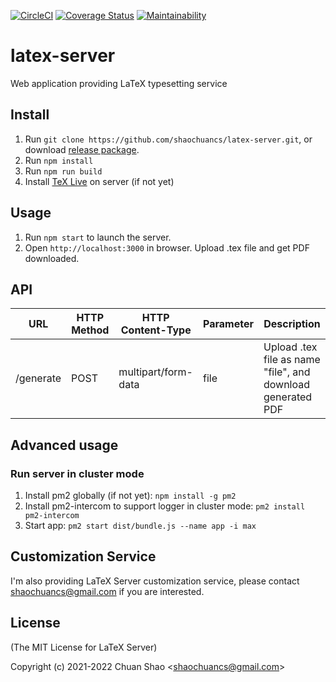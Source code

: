 [![CircleCI](https://circleci.com/gh/shaochuancs/latex-server/tree/master.svg?style=svg)](https://circleci.com/gh/shaochuancs/latex-server/tree/master)
[![Coverage Status](https://coveralls.io/repos/github/shaochuancs/latex-server/badge.svg?branch=master)](https://coveralls.io/github/shaochuancs/latex-server?branch=master)
[![Maintainability](https://api.codeclimate.com/v1/badges/ac9b8f9a99b2434da8aa/maintainability)](https://codeclimate.com/github/shaochuancs/latex-server/maintainability)

# latex-server
Web application providing LaTeX typesetting service

## Install
1. Run `git clone https://github.com/shaochuancs/latex-server.git`, or download [release package](https://github.com/shaochuancs/latex-server/releases).
2. Run `npm install`
3. Run `npm run build`
4. Install [TeX Live](https://tug.org/texlive/) on server (if not yet)

## Usage
1. Run `npm start` to launch the server.
2. Open `http://localhost:3000` in browser. Upload .tex file and get PDF downloaded.

## API
| URL         | HTTP Method | HTTP Content-Type   | Parameter  | Description                                                 |
|-------------|-------------|---------------------|------------|-------------------------------------------------------------|
| /generate   | POST        | multipart/form-data | file       | Upload .tex file as name "file", and download generated PDF |

## Advanced usage
### Run server in cluster mode
1. Install pm2 globally (if not yet): `npm install -g pm2`
2. Install pm2-intercom to support logger in cluster mode: `pm2 install pm2-intercom`
3. Start app: `pm2 start dist/bundle.js --name app -i max`

## Customization Service
I'm also providing LaTeX Server customization service, please contact shaochuancs@gmail.com if you are interested.

## License
(The MIT License for LaTeX Server)

Copyright (c) 2021-2022 Chuan Shao &lt;shaochuancs@gmail.com&gt;
